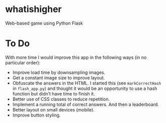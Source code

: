 # whatishigher
Web-based game using Python Flask

# To Do
With more time I would improve this app in the following ways (in no particular order):
- Improve load time by downsampling images.
- Get a constant image size to improve layout.
- Obfuscate the answers in the HTML. I started this (see `markCorrectHash` in `flash_app.py`) and thought it would be an opportunity to use a hash function but didn’t have time to finish it.
- Better use of CSS classes to reduce repetition.
- Implement a running total of correct answers. And then a leaderboard.
- Better layout on small devices (mobile).
- Improve button styling.

